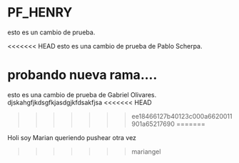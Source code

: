 # PF_HENRY

esto es un cambio de prueba.

<<<<<<< HEAD
esto es una cambio de prueba de Pablo Scherpa.

probando nueva rama....
=======
esto es una cambio de prueba de Gabriel Olivares.
djskahgfjkdsgfkjasdgjkfdsakfjsa
<<<<<<< HEAD
>>>>>>> ee18466127b40123c000a6620011901a65217690
=======

Holi soy Marian queriendo pushear otra vez
>>>>>>> mariangel

